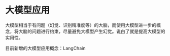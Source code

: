 # 大模型应用

大模型相当于有问题（幻觉、识别精准度等）的大脑，而使用大模型进一步的概念，将大脑的问题进行约束，尽量避免大模型产生幻觉。说白了就是提高大模型的实用性。

目前新增的大模型应用概念：LangChain
